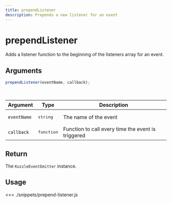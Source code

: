 ```yaml
---
title: prependListener
description: Prepends a new listener for an event
---
```


# prependListener

Adds a listener function to the beginning of the listeners array for an event.

## Arguments

```js
prependListener(eventName, callback);
```

<br/>

| Argument    | Type                | Description                                        |
| ----------- | ------------------- | -------------------------------------------------- |
| `eventName` | <pre>string</pre>   | The name of the event                              |
| `callback`  | <pre>function</pre> | Function to call every time the event is triggered |

## Return

The `KuzzleEventEmitter` instance.

## Usage

<<< ./snippets/prepend-listener.js
